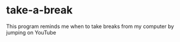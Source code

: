 # take-a-break

This program reminds me when to take breaks from my computer by jumping on YouTube  

